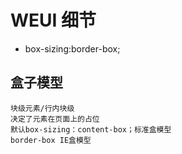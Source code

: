 # WEUI 细节

- box-sizing:border-box;

## 盒子模型
    块级元素/行内块级
    决定了元素在页面上的占位
    默认box-sizing：content-box；标准盒模型
    border-box IE盒模型